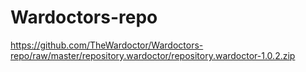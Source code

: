 # Wardoctors-repo
https://github.com/TheWardoctor/Wardoctors-repo/raw/master/repository.wardoctor/repository.wardoctor-1.0.2.zip
